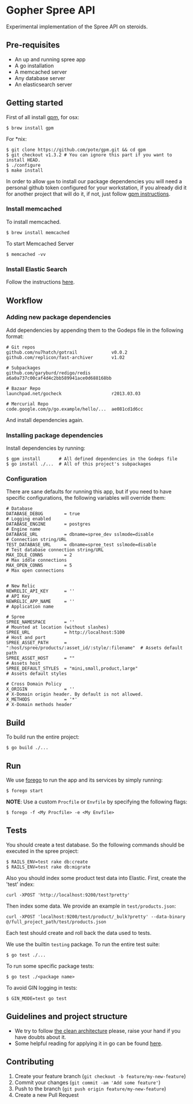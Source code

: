 # Gopher Spree API

Experimental implementation of the Spree API on steroids.

## Pre-requisites

- An up and running spree app
- A go installation
- A memcached server
- Any database server
- An elasticsearch server

## Getting started

First of all install [gpm](https://github.com/pote/gpm), for osx:

    $ brew install gpm

For *nix:

    $ git clone https://github.com/pote/gpm.git && cd gpm
    $ git checkout v1.3.2 # You can ignore this part if you want to install HEAD.
    $ ./configure
    $ make install

In order to allow `gpm` to install our package dependencies
you will need a personal github token configured for your workstation,
if you already did it for another project that will do it, if not, just
follow [gpm instructions](https://github.com/pote/gpm#private-repos).

### Install memcached

To install memcached.

    $ brew install memcached

To start Memcached Server

    $ memcached -vv

### Install Elastic Search

Follow the instructions [here](https://www.elastic.co/guide/en/elasticsearch/reference/current/_installation.html).

## Workflow

### Adding new package dependencies

Add dependencies by appending them to the Godeps file in the following
format:

    # Git repos
    github.com/nu7hatch/gotrail             v0.0.2
    github.com/replicon/fast-archiver       v1.02

    # Subpackages
    github.com/garyburd/redigo/redis        a6a0a737c00caf4d4c2bb589941ace0d688168bb

    # Bazaar Repo
    launchpad.net/gocheck                   r2013.03.03

    # Mercurial Repo
    code.google.com/p/go.example/hello/...  ae081cd1d6cc

And install dependencies again.

### Installing package dependencies

Install dependencies by running:

    $ gpm install       # All defined dependencies in the Godeps file
    $ go install ./...  # All of this project's subpackages


### Configuration

There are sane defaults for running this app, but if you need to have
specific configurations, the following variables will override them:

```
# Database
DATABASE_DEBUG        = true                                               # Logging enabled
DATABASE_ENGINE       = postgres                                           # Engine name
DATABASE_URL          = dbname=spree_dev sslmode=disable                   # Connection string/URL
TEST_DATABASE_URL     = dbname=spree_test sslmode=disable                  # Test database connection string/URL
MAX_IDLE_CONNS        = 2                                                  # Max iddle connections
MAX_OPEN_CONNS        = 5                                                  # Max open connections


# New Relic
NEWRELIC_API_KEY      = ''                                                 # API Key
NEWRELIC_APP_NAME     = ''                                                 # Application name

# Spree
SPREE_NAMESPACE       = ''                                                 # Mounted at location (without slashes)
SPREE_URL             = http://localhost:5100                              # Host and port
SPREE_ASSET_PATH      = ":host/spree/products/:asset_id/:style/:filename"  # Assets default path
SPREE_ASSET_HOST      = ""                                                 # Assets host
SPREE_DEFAULT_STYLES  = "mini,small,product,large"                         # Assets default styles

# Cross Domain Policy
X_ORIGIN              = ''                                                 # X-Domain origin header. By default is not allowed.
X_METHODS             = '*'                                                # X-Domain methods header
```

## Build

To build run the entire project:

    $ go build ./...

## Run

We use [forego](http://github.com/ddollar/forego) to run the app and
its services by simply running:

    $ forego start

**NOTE**: Use a custom `Procfile` or `Envfile` by specifying the
following flags:

    $ forego -f <My Procfile> -e <My Envfile>

## Tests

  You should create a test database. So the following commands should be executed in the spree project:

    $ RAILS_ENV=test rake db:create
    $ RAILS_ENV=test rake db:migrate

  Also you should index some product test data into Elastic. First, create the 'test' index:

    curl -XPOST 'http://localhost:9200/test?pretty'

  Then index some data. We provide an example in `test/products.json`:

    curl -XPOST 'localhost:9200/test/product/_bulk?pretty' --data-binary @/full_project_path/test/products.json

Each test should create and roll back the data used to tests.

  We use the builtin `testing` package. To run the entire test suite:

    $ go test ./...

  To run some specific package tests:

    $ go test ./<package name>

  To avoid GIN logging in tests:

    $ GIN_MODE=test go test


## Guidelines and project structure

- We try to follow [the clean
architecture](http://blog.8thlight.com/uncle-bob/2012/08/13/the-clean-architecture.html) please, raise your hand if you have doubts about it.
- Some helpful reading for applying it in go can be found
[here](http://manuel.kiessling.net/2012/09/28/applying-the-clean-architecture-to-go-applications).

## Contributing

1. Create your feature branch (`git checkout -b feature/my-new-feature`)
2. Commit your changes (`git commit -am 'Add some feature'`)
3. Push to the branch (`git push origin feature/my-new-feature`)
4. Create a new Pull Request
